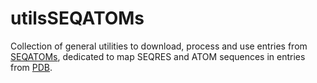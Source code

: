 # utilsSEQATOMs

Collection of general utilities to download, process and use entries from [SEQATOMs](http://www.bioinformatics.nl/tools/seqatoms/index.html), dedicated to map SEQRES and ATOM sequences in entries from [PDB](http://www.wwpdb.org/).
